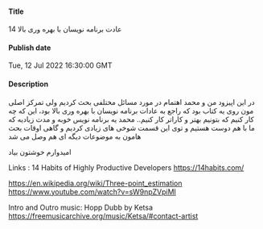 #### Title
14 عادت برنامه نویسان با بهره وری بالا
#### Publish date
Tue, 12 Jul 2022 16:30:00 GMT
#### Description
در این اپیزود من و محمد اهتمام در مورد مسائل مختلفی بحث کردیم ولی تمرکز اصلی مون روی یه کتاب بود که راجع به عادات برنامه نویسان با بهره وری بالا بود، این که چه کار کنیم که بتونیم بهتر و کاراتر کار کنیم.. 
محمد یه برنامه نویس خوبه و مدت زیادیه که ما با هم دوست هستیم و توی این قسمت شوخی های زیادی کردیم و گاهی اوقات بحث هامون به موضوعات دیگه ای هم وصل می شد

امیدوارم خوشتون بیاد

Links : 
14 Habits of Highly Productive Developers
https://14habits.com/

https://en.wikipedia.org/wiki/Three-point_estimation
https://www.youtube.com/watch?v=sW9npZVpiMI


Intro and Outro music:
Hopp Dubb
by Ketsa
https://freemusicarchive.org/music/Ketsa/#contact-artist

